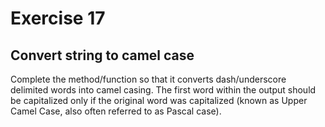 # Exercise 17

## Convert string to camel case

Complete the method/function so that it converts dash/underscore delimited 
words into camel casing. The first word within the output should be capitalized
only if the original word was capitalized (known as Upper Camel Case, also 
often referred to as Pascal case).
